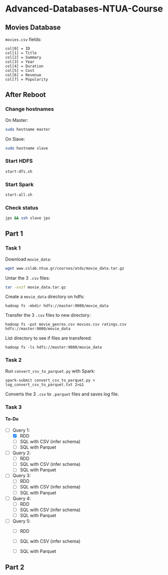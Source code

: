 # Advanced-Databases-NTUA-Course

## Movies Database
`movies.csv` fields:
```
col[0] = ID
col[1] = Title
col[2] = Summary
col[3] = Year
col[4] = Duration
col[5] = Cost
col[6] = Revenue
col[7] = Popularity
```

## After Reboot
### Change hostnames
On Master:
```bash
sudo hostname master
```
On Slave:
```bash
sudo hostname slave
```

### Start HDFS
```bash
start-dfs.sh
```

### Start Spark
```bash
start-all.sh
```

### Check status
```bash
jps && ssh slave jps
```

## Part 1

### Task 1
Download `movie_data`:
```bash
wget www.cslab.ntua.gr/courses/atds/movie_data.tar.gz
```

Untar the 3 `.csv` files:
```bash
tar -xvzf movie_data.tar.gz
```

Create a `movie_data` directory on hdfs:
```
hadoop fs -mkdir hdfs://master:9000/movie_data
```

Transfer the 3 `.csv` files to new directory:
```
hadoop fs -put movie_genres.csv movies.csv ratings.csv hdfs://master:9000/movie_data
```

List directory to see if files are transfered:
```
hadoop fs -ls hdfs://master:9000/movie_data
```

### Task 2
Run `convert_csv_to_parquet.py` with Spark:
```
spark-submit convert_csv_to_parquet.py > log_convert_csv_to_parquet.txt 2>&1
```
Converts the 3 `.csv` to `.parquet` files and saves log file.


### Task 3
#### To-Do
- [ ] Query 1:
  - [x] RDD
  - [ ] SQL with CSV (infer schema)
  - [ ] SQL with Parquet
- [ ] Query 2:
  - [ ] RDD
  - [ ] SQL with CSV (infer schema)
  - [ ] SQL with Parquet
- [ ] Query 3:
  - [ ] RDD
  - [ ] SQL with CSV (infer schema)
  - [ ] SQL with Parquet
- [ ] Query 4:
  - [ ] RDD
  - [ ] SQL with CSV (infer schema)
  - [ ] SQL with Parquet
- [ ] Query 5:
  - [ ] RDD
  - [ ] SQL with CSV (infer schema)
  - [ ] SQL with Parquet


## Part 2
